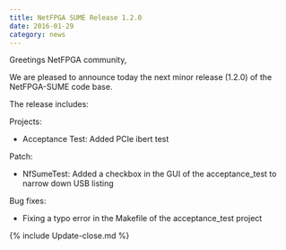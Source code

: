 ```yaml
---
title: NetFPGA SUME Release 1.2.0
date: 2016-01-29
category: news
---
```


Greetings NetFPGA community,

We are pleased to announce today the next minor release (1.2.0) of the NetFPGA-SUME code base.

The release includes:

Projects:
- Acceptance Test: Added PCIe ibert test

Patch:
- NfSumeTest: Added a checkbox in the GUI of the acceptance_test to narrow down USB listing

Bug fixes:
- Fixing a typo error in the Makefile of the acceptance_test project

{% include Update-close.md %} 

